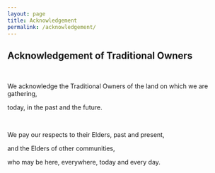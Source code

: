 ```yaml
---
layout: page
title: Acknowledgement
permalink: /acknowledgement/
---
```

<h2>Acknowledgement of Traditional Owners</h2>

<br>

<p>We acknowledge the Traditional Owners of the land on which we are gathering,</p>

<p>today, in the past and the future.</p>

<br>

<p>We pay our respects to their Elders, past and present,</P>

<p>and the Elders of other communities,</p>

<p>who may be here, everywhere, today and every day.</p>
